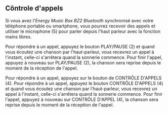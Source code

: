 ## Côntrole d'appels

Si vous avez l'*Energy Music Box BZ2 Bluetooth* synchronisé avec votre téléphone portable ou smartphone, vous pourrez recevoir des appels et utiliser le microphone (5) pour parler depuis l'haut parleur avec la fonction mains libres.

Pour répondre à un appel, appuyez le bouton PLAY/PAUSE (2) et quand vous écoutez une chanson par l'haut-parleur, vous recevrez un appel à l'instant, celle-ci s'arrêtera quand la sonnerie commence. Pour finir l'appel, appuyez à nouveau sur PLAY/PAUSE (2), la chanson sera reprise depuis le moment de la réception de l'appel.

Pour répondre à un appel, appuyez sur le bouton de CONTRÔLE D'APPELS (4). Pour répondre à un appel, appuyez le bouton CONTRÔLE D'APPELS (4) et quand vous écoutez une chanson par l'haut-parleur, vous recevrez un appel à l'instant, celle-ci s'arrêtera quand la sonnerie commence. Pour finir l'appel, appuyez à nouveau sur CONTRÔLE D'APPEL (4), la chanson sera reprise depuis le moment de la réception de l'appel.
